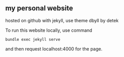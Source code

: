 ## my personal website

hosted on github with jekyll, use theme dbyll by detek

To run this website locally, use command
```
bundle exec jekyll serve
```
and then request localhost:4000 for the page.

